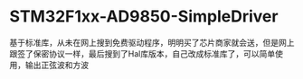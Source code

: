 # STM32F1xx-AD9850-SimpleDriver
基于标准库，从未在网上搜到免费驱动程序，明明买了芯片商家就会送，但是网上跟签了保密协议一样，最后搜到了Hal库版本，自己改成标准库了，可以简单使用，输出正弦波和方波
